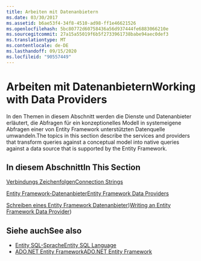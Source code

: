 ```yaml
---
title: Arbeiten mit Datenanbietern
ms.date: 03/30/2017
ms.assetid: b6ae53f4-34f8-4510-ad98-ff1e46621526
ms.openlocfilehash: 5bc80772d60758436a56d937444fe6883066210e
ms.sourcegitcommit: 27a15a55019f6b5f2733961738babe94aec0def3
ms.translationtype: MT
ms.contentlocale: de-DE
ms.lasthandoff: 09/15/2020
ms.locfileid: "90557449"
---
```

# <a name="working-with-data-providers"></a><span data-ttu-id="d745f-102">Arbeiten mit Datenanbietern</span><span class="sxs-lookup"><span data-stu-id="d745f-102">Working with Data Providers</span></span>
<span data-ttu-id="d745f-103">In den Themen in diesem Abschnitt werden die Dienste und Datenanbieter erläutert, die Abfragen für ein konzeptionelles Modell in systemeigene Abfragen einer von Entity Framework unterstützten Datenquelle umwandeln.</span><span class="sxs-lookup"><span data-stu-id="d745f-103">The topics in this section describe the services and providers that transform queries against a conceptual model into native queries against a data source that is supported by the Entity Framework.</span></span>  
  
## <a name="in-this-section"></a><span data-ttu-id="d745f-104">In diesem Abschnitt</span><span class="sxs-lookup"><span data-stu-id="d745f-104">In This Section</span></span>  
 [<span data-ttu-id="d745f-105">Verbindungs Zeichenfolgen</span><span class="sxs-lookup"><span data-stu-id="d745f-105">Connection Strings</span></span>](connection-strings.md)  
  
 [<span data-ttu-id="d745f-106">Entity Framework-Datenanbieter</span><span class="sxs-lookup"><span data-stu-id="d745f-106">Entity Framework Data Providers</span></span>](data-providers.md)  
  
 <span data-ttu-id="d745f-107">[Schreiben eines Entity Framework Datenanbieter](/previous-versions/dotnet/netframework-4.0/ee789835(v=vs.100)))</span><span class="sxs-lookup"><span data-stu-id="d745f-107">[Writing an Entity Framework Data Provider](/previous-versions/dotnet/netframework-4.0/ee789835(v=vs.100)))</span></span>
  
## <a name="see-also"></a><span data-ttu-id="d745f-108">Siehe auch</span><span class="sxs-lookup"><span data-stu-id="d745f-108">See also</span></span>

- [<span data-ttu-id="d745f-109">Entity SQL-Sprache</span><span class="sxs-lookup"><span data-stu-id="d745f-109">Entity SQL Language</span></span>](./language-reference/entity-sql-language.md)
- [<span data-ttu-id="d745f-110">ADO.NET Entity Framework</span><span class="sxs-lookup"><span data-stu-id="d745f-110">ADO.NET Entity Framework</span></span>](index.md)
